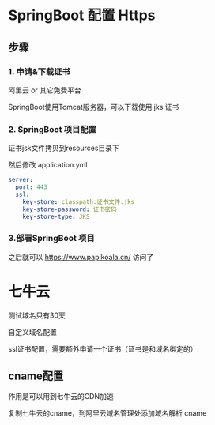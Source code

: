 





# SpringBoot 配置 Https





## 步骤

### 1. 申请&下载证书

阿里云 or 其它免费平台

SpringBoot使用Tomcat服务器，可以下载使用 jks 证书



### 2. SpringBoot 项目配置

证书jsk文件拷贝到resources目录下

然后修改 application.yml

```yml
server:
  port: 443
  ssl:
    key-store: classpath:证书文件.jks
    key-store-password: 证书密码
    key-store-type: JKS
```



### 3.部署SpringBoot 项目

之后就可以 https://www.papikoala.cn/ 访问了





# 七牛云

测试域名只有30天

自定义域名配置

ssl证书配置，需要额外申请一个证书（证书是和域名绑定的）



## cname配置

作用是可以用到七牛云的CDN加速

复制七牛云的cname，到阿里云域名管理处添加域名解析 cname


